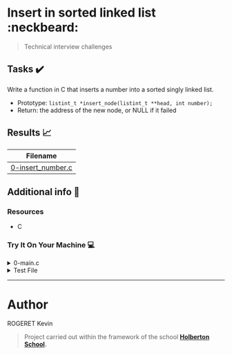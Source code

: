 # Insert in sorted linked list :neckbeard:

> Technical interview challenges

## Tasks :heavy_check_mark:

Write a function in C that inserts a number into a sorted singly linked list.

- Prototype: ```listint_t *insert_node(listint_t **head, int number);```
- Return: the address of the new node, or NULL if it failed

## Results :chart_with_upwards_trend:

| Filename |
| ------ |
| [0-insert_number.c](https://github.com/Air-KS/holbertonschool-interview/blob/main/insert_in_sorted_linked_list/0-insert_number.c)|

## Additional info :construction:
### Resources

- C

### Try It On Your Machine :computer:

<details>
<summary>0-main.c</summary>
<br>

```c
#include <stdlib.h>
#include <string.h>
#include <stdio.h>
#include "lists.h"

/**
 * main - check the code for Holberton School students.
 *
 * Return: Always 0.
 */
int main(void)
{
    listint_t *head;

    head = NULL;
    add_nodeint_end(&head, 0);
    add_nodeint_end(&head, 1);
    add_nodeint_end(&head, 2);
    add_nodeint_end(&head, 3);
    add_nodeint_end(&head, 4);
    add_nodeint_end(&head, 98);
    add_nodeint_end(&head, 402);
    add_nodeint_end(&head, 1024);
    print_listint(head);

    printf("-----------------\n");

    insert_node(&head, 27);

    print_listint(head);

    free_listint(head);

    return (0);
}

```
</details>

<details>

<summary>Test File</summary>
<br>

```bash
cd insert_in_sorted_linked_list
gcc -Wall -Werror -Wextra -pedantic 0-main.c linked_lists.c 0-insert_number.c -o insert
./insert
```
</details>

------------------------------

# Author
ROGERET Kevin<br>
> Project carried out within the framework of the school **[Holberton School](https://www.holbertonschool.com/).**<br>
